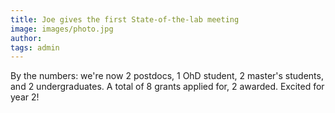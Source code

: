 ```yaml
---
title: Joe gives the first State-of-the-lab meeting
image: images/photo.jpg
author:
tags: admin
---
```


By the numbers: we're now 2 postdocs, 1 OhD student, 2 master's students, and 2 undergraduates. A total of 8 grants applied for, 2 awarded. Excited for year 2!